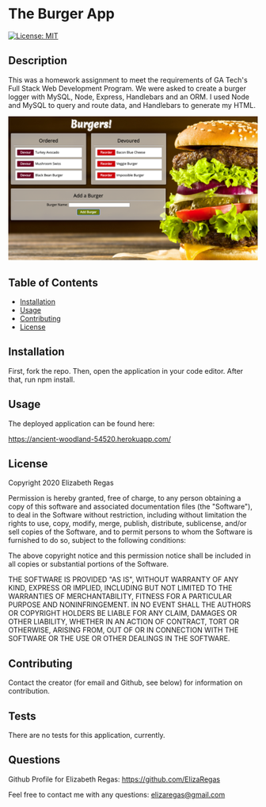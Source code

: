 # The Burger App

[![License: MIT](https://img.shields.io/badge/License-MIT-yellow.svg)](https://opensource.org/licenses/MIT)

## Description

This was a homework assignment to meet the requirements of GA Tech's Full Stack Web Development Program. We were asked to create a burger logger with MySQL, Node, Express, Handlebars and an ORM. I used Node and MySQL to query and route data, and Handlebars to generate my HTML. 

![My Project](./public/assets/img/screenShot.png)

## Table of Contents

* [Installation](#installation)
* [Usage](#usage)
* [Contributing](#contributing)
* [License](#license)

## Installation

First, fork the repo. Then, open the application in your code editor. After that, run npm install.

## Usage

The deployed application can be found here:

https://ancient-woodland-54520.herokuapp.com/

## License

Copyright 2020 Elizabeth Regas

Permission is hereby granted, free of charge, to any person obtaining a copy of this software and associated documentation files (the "Software"), to deal in the Software without restriction, including without limitation the rights to use, copy, modify, merge, publish, distribute, sublicense, and/or sell copies of the Software, and to permit persons to whom the Software is furnished to do so, subject to the following conditions:

The above copyright notice and this permission notice shall be included in all copies or substantial portions of the Software.

THE SOFTWARE IS PROVIDED "AS IS", WITHOUT WARRANTY OF ANY KIND, EXPRESS OR IMPLIED, INCLUDING BUT NOT LIMITED TO THE WARRANTIES OF MERCHANTABILITY, FITNESS FOR A PARTICULAR PURPOSE AND NONINFRINGEMENT. IN NO EVENT SHALL THE AUTHORS OR COPYRIGHT HOLDERS BE LIABLE FOR ANY CLAIM, DAMAGES OR OTHER LIABILITY, WHETHER IN AN ACTION OF CONTRACT, TORT OR OTHERWISE, ARISING FROM, OUT OF OR IN CONNECTION WITH THE SOFTWARE OR THE USE OR OTHER DEALINGS IN THE SOFTWARE.

## Contributing

Contact the creator (for email and Github, see below) for information on contribution.

## Tests

There are no tests for this application, currently.

## Questions

Github Profile for Elizabeth Regas:
https://github.com/ElizaRegas

Feel free to contact me with any questions:
elizaregas@gmail.com

